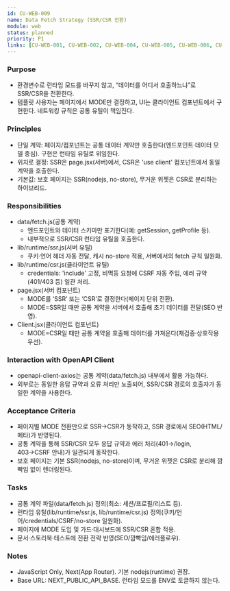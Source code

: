 ```yaml
---
id: CU-WEB-009
name: Data Fetch Strategy (SSR/CSR 전환)
module: web
status: planned
priority: P1
links: [CU-WEB-001, CU-WEB-002, CU-WEB-004, CU-WEB-005, CU-WEB-006, CU-WEB-008, CU-BE-001]
---
```


### Purpose
- 환경변수로 런타임 모드를 바꾸지 않고, “데이터를 어디서 호출하느냐”로 SSR/CSR을 전환한다.
- 템플릿 사용자는 페이지에서 MODE만 결정하고, UI는 클라이언트 컴포넌트에서 구현한다. 네트워킹 규칙은 공통 유틸이 책임진다.

### Principles
- 단일 계약: 페이지/컴포넌트는 공통 데이터 계약만 호출한다(엔드포인트·데이터 모델 중심). 구현은 런타임 유틸로 위임한다.
- 위치로 결정: SSR은 page.jsx(서버)에서, CSR은 'use client' 컴포넌트에서 동일 계약을 호출한다.
- 기본값: 보호 페이지는 SSR(nodejs, no-store), 무거운 위젯은 CSR로 분리하는 하이브리드.

### Responsibilities
- data/fetch.js(공통 계약)
  - 엔드포인트와 데이터 스키마만 표기한다(예: getSession, getProfile 등).
  - 내부적으로 SSR/CSR 런타임 유틸을 호출한다.
- lib/runtime/ssr.js(서버 유틸)
  - 쿠키·언어 헤더 자동 전달, 캐시 no-store 적용, 서버에서의 fetch 규칙 일원화.
- lib/runtime/csr.js(클라이언트 유틸)
  - credentials: 'include' 고정, 비멱등 요청에 CSRF 자동 주입, 에러 규약(401/403 등) 일관 처리.
- page.jsx(서버 컴포넌트)
  - MODE를 ‘SSR’ 또는 ‘CSR’로 결정한다(페이지 단위 전환).
  - MODE=SSR일 때만 공통 계약을 서버에서 호출해 초기 데이터를 전달(SEO 반영).
- Client.jsx(클라이언트 컴포넌트)
  - MODE=CSR일 때만 공통 계약을 호출해 데이터를 가져온다(재검증·상호작용 우선).

### Interaction with OpenAPI Client
- openapi-client-axios는 공통 계약(data/fetch.js) 내부에서 활용 가능하다.
- 외부로는 동일한 응답 규약과 오류 처리만 노출되어, SSR/CSR 경로의 호출자가 동일한 계약을 사용한다.

### Acceptance Criteria
- 페이지별 MODE 전환만으로 SSR→CSR가 동작하고, SSR 경로에서 SEO(HTML/메타)가 반영된다.
- 공통 계약을 통해 SSR/CSR 모두 응답 규약과 에러 처리(401→/login, 403→CSRF 안내)가 일관되게 동작한다.
- 보호 페이지는 기본 SSR(nodejs, no-store)이며, 무거운 위젯은 CSR로 분리해 깜빡임 없이 렌더링된다.

### Tasks
- 공통 계약 파일(data/fetch.js) 정의(최소: 세션/프로필/리스트 등).
- 런타임 유틸(lib/runtime/ssr.js, lib/runtime/csr.js) 정의(쿠키/언어/credentials/CSRF/no-store 일원화).
- 페이지에 MODE 도입 및 가드·대시보드에 SSR/CSR 혼합 적용.
- 문서·스토리북·테스트에 전환 전략 반영(SEO/깜빡임/에러플로우).

### Notes
- JavaScript Only, Next(App Router). 기본 nodejs(runtime) 권장.
- Base URL: NEXT_PUBLIC_API_BASE. 런타임 모드를 ENV로 토글하지 않는다.

